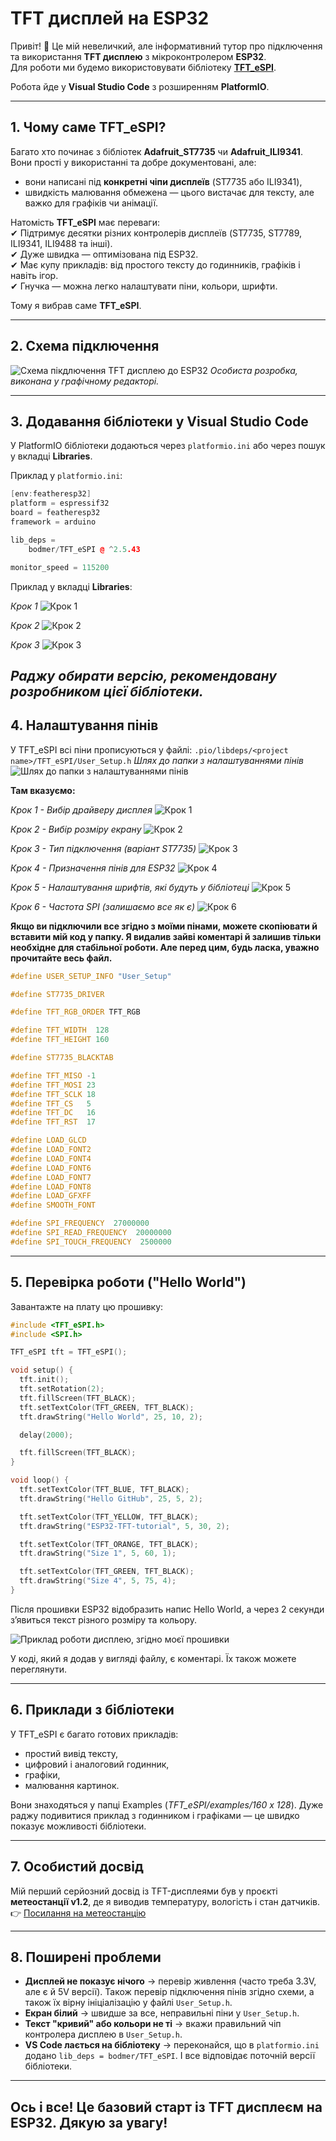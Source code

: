 # TFT дисплей на ESP32

Привіт! 👋 Це мій невеличкий, але інформативний тутор про підключення та використання **TFT дисплею** з мікроконтролером **ESP32**.  
Для роботи ми будемо використовувати бібліотеку **[TFT_eSPI](https://github.com/Bodmer/TFT_eSPI)**.  

Робота йде у **Visual Studio Code** з розширенням **PlatformIO**.

---

## 1. Чому саме TFT_eSPI?

Багато хто починає з бібліотек **Adafruit_ST7735** чи **Adafruit_ILI9341**. Вони прості у використанні та добре документовані, але:  
- вони написані під **конкретні чіпи дисплеїв** (ST7735 або ILI9341),  
- швидкість малювання обмежена — цього вистачає для тексту, але важко для графіків чи анімації.  

Натомість **TFT_eSPI** має переваги:  
✔ Підтримує десятки різних контролерів дисплеїв (ST7735, ST7789, ILI9341, ILI9488 та інші).  
✔ Дуже швидка — оптимізована під ESP32.  
✔ Має купу прикладів: від простого тексту до годинників, графіків і навіть ігор.  
✔ Гнучка — можна легко налаштувати піни, кольори, шрифти.  

Тому я вибрав саме **TFT_eSPI**.

---

## 2. Схема підключення

![Схема пікдлючення TFT дисплею до ESP32](images_2.0/Sh_TFT_V2(final).png)
*Особиста розробка, виконана у графічному редакторі.*

---

## 3. Додавання бібліотеки у Visual Studio Code

У PlatformIO бібліотеки додаються через `platformio.ini` або через пошук у вкладці **Libraries**.  

Приклад у `platformio.ini`:  

```c++
[env:featheresp32]
platform = espressif32
board = featheresp32
framework = arduino

lib_deps =
    bodmer/TFT_eSPI @ ^2.5.43

monitor_speed = 115200
```
Приклад у вкладці **Libraries**:

*Крок 1*
![Крок 1](images_2.0/tutorVS_1.png)

*Крок 2*
![Крок 2](images_2.0/tutorVS_1.1.png)

*Крок 3*
![Крок 3](images_2.0/tutorVS_1.2.png)

*Раджу обирати версію, рекомендовану розробником цієї бібліотеки.*
---

## 4. Налаштування пінів

У TFT_eSPI всі піни прописуються у файлі:
`.pio/libdeps/<project name>/TFT_eSPI/User_Setup.h`
*Шлях до папки з налаштуваннями пінів*
![Шлях до папки з налаштуваннями пінів](images_2.0/VS_Lib_2.0.png)

**Там вказуємо:**

*Крок 1 - Вибір драйверу дисплея*
![Крок 1](images_2.0/VS_1.jpg)

*Крок 2 - Вибір розміру екрану*
![Крок 2](images_2.0/VS_2.jpg)

*Крок 3 - Тип підключення (варіант ST7735)*
![Крок 3](images_2.0/VS_3.jpg)

*Крок 4 - Призначення пінів для ESP32*
![Крок 4](images_2.0/VS_4.jpg)

*Крок 5 - Налаштування шрифтів, які будуть у бібліотеці*
![Крок 5](images_2.0/VS_5.jpg)

*Крок 6 - Частота SPI (залишаємо все як є)*
![Крок 6](images_2.0/VS_6.jpg)

**Якщо ви підключили все згідно з моїми пінами, можете скопіювати й вставити мій код у папку. Я видалив зайві коментарі й залишив тільки необхідне для стабільної роботи. Але перед цим, будь ласка, уважно прочитайте весь файл.**

```c++
#define USER_SETUP_INFO "User_Setup"

#define ST7735_DRIVER      

#define TFT_RGB_ORDER TFT_RGB  

#define TFT_WIDTH  128
#define TFT_HEIGHT 160

#define ST7735_BLACKTAB

#define TFT_MISO -1
#define TFT_MOSI 23
#define TFT_SCLK 18
#define TFT_CS   5  
#define TFT_DC   16  
#define TFT_RST  17  

#define LOAD_GLCD   
#define LOAD_FONT2  
#define LOAD_FONT4  
#define LOAD_FONT6  
#define LOAD_FONT7  
#define LOAD_FONT8  
#define LOAD_GFXFF  
#define SMOOTH_FONT

#define SPI_FREQUENCY  27000000
#define SPI_READ_FREQUENCY  20000000
#define SPI_TOUCH_FREQUENCY  2500000
```
---

## 5. Перевірка роботи ("Hello World")
Завантажте на плату цю прошивку:
```c++
#include <TFT_eSPI.h>
#include <SPI.h>

TFT_eSPI tft = TFT_eSPI(); 

void setup() {
  tft.init();
  tft.setRotation(2);
  tft.fillScreen(TFT_BLACK);
  tft.setTextColor(TFT_GREEN, TFT_BLACK); 
  tft.drawString("Hello World", 25, 10, 2); 

  delay(2000);

  tft.fillScreen(TFT_BLACK);
}

void loop() {
  tft.setTextColor(TFT_BLUE, TFT_BLACK); 
  tft.drawString("Hello GitHub", 25, 5, 2);

  tft.setTextColor(TFT_YELLOW, TFT_BLACK); 
  tft.drawString("ESP32-TFT-tutorial", 5, 30, 2);

  tft.setTextColor(TFT_ORANGE, TFT_BLACK); 
  tft.drawString("Size 1", 5, 60, 1);

  tft.setTextColor(TFT_GREEN, TFT_BLACK); 
  tft.drawString("Size 4", 5, 75, 4);
}
```
Після прошивки ESP32 відобразить напис Hello World, а через 2 секунди з’явиться текст різного розміру та кольору.

![Приклад роботи дисплею, згідно моєї прошивки](images_2.0/Example_disp.jpg)

У коді, який я додав у вигляді файлу, є коментарі. Їх також можете переглянути.

---

## 6. Приклади з бібліотеки

У TFT_eSPI є багато готових прикладів:
- простий вивід тексту,
- цифровий і аналоговий годинник,
- графіки,
- малювання картинок.

Вони знаходяться у папці Examples (*TFT_eSPI/examples/160 x 128*). Дуже раджу подивитися приклад з годинником і графіками — це швидко показує можливості бібліотеки.

---

## 7. Особистий досвід

Мій перший серйозний досвід із TFT-дисплеями був у проєкті **метеостанції v1.2**, де я виводив температуру, вологість і стан датчиків.  
👉 [Посилання на метеостанцію](https://github.com/VlaVi21/ESP-NOW_MeteoStation_v1.2) 

---

## 8. Поширені проблеми
- **Дисплей не показує нічого** → перевір живлення (часто треба 3.3V, але є й 5V версії). Також перевір підключення пінів згідно схеми, а також їх вірну ініціалізацію у файлі `User_Setup.h`.
- **Екран білий** → швидше за все, неправильні піни у `User_Setup.h`.
- **Текст "кривий" або кольори не ті** → вкажи правильний чіп контролера дисплею в `User_Setup.h`.  
- **VS Code лається на бібліотеку** → переконайся, що в `platformio.ini` додано `lib_deps = bodmer/TFT_eSPI`. І все відповідає поточній версії бібліотеки.  

---

## Ось і все! Це базовий старт із TFT дисплеєм на ESP32. Дякую за увагу!
